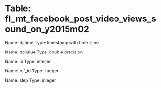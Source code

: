 Table: fl_mt_facebook_post_video_views_sound_on_y2015m02
========================================================

Name: dptime
Type: timestamp with time zone

Name: dpvalue
Type: double precision

Name: id
Type: integer

Name: ref_id
Type: integer

Name: step
Type: integer

